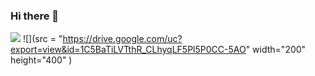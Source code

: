 ### Hi there 👋
![](multiplot_.gif)
![](src = "https://drive.google.com/uc?export=view&id=1C5BaTiLVTthR_CLhyqLF5Pl5P0CC-5AO" width="200" height="400" )
<!--
**Saran-nns/Saran-nns** is a ✨ _special_ ✨ repository because its `README.md` (this file) appears on your GitHub profile.

Here are some ideas to get you started:

- 🔭 I’m currently working on ...
- 🌱 I’m currently learning ...
- 👯 I’m looking to collaborate on ...
- 🤔 I’m looking for help with ...
- 💬 Ask me about ...
- 📫 How to reach me: ...
- 😄 Pronouns: ...
- ⚡ Fun fact: ...
-->
